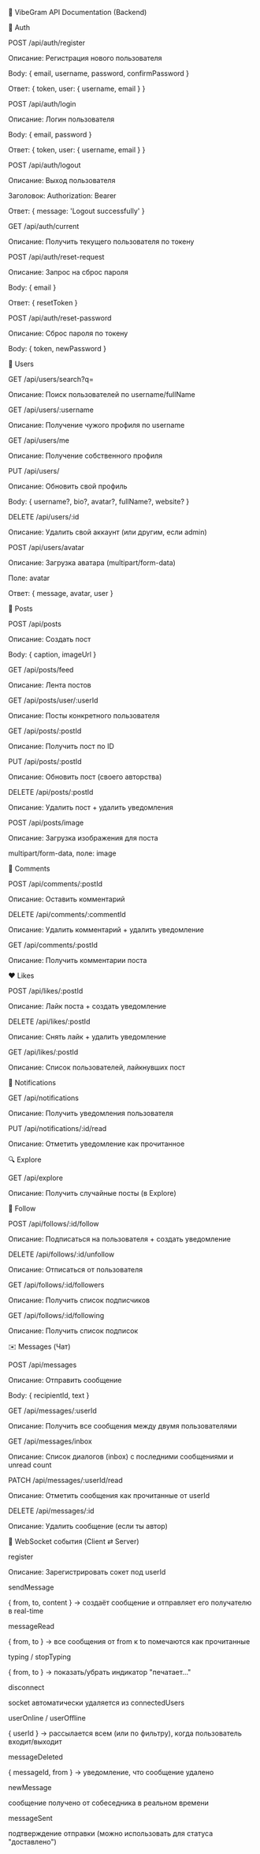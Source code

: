 📘 VibeGram API Documentation (Backend)

🔐 Auth

POST /api/auth/register

Описание: Регистрация нового пользователя

Body: { email, username, password, confirmPassword }

Ответ: { token, user: { username, email } }

POST /api/auth/login

Описание: Логин пользователя

Body: { email, password }

Ответ: { token, user: { username, email } }

POST /api/auth/logout

Описание: Выход пользователя

Заголовок: Authorization: Bearer <token>

Ответ: { message: 'Logout successfully' }

GET /api/auth/current

Описание: Получить текущего пользователя по токену

POST /api/auth/reset-request

Описание: Запрос на сброс пароля

Body: { email }

Ответ: { resetToken }

POST /api/auth/reset-password

Описание: Сброс пароля по токену

Body: { token, newPassword }

👤 Users

GET /api/users/search?q=

Описание: Поиск пользователей по username/fullName

GET /api/users/:username

Описание: Получение чужого профиля по username

GET /api/users/me

Описание: Получение собственного профиля

PUT /api/users/

Описание: Обновить свой профиль

Body: { username?, bio?, avatar?, fullName?, website? }

DELETE /api/users/:id

Описание: Удалить свой аккаунт (или другим, если admin)

POST /api/users/avatar

Описание: Загрузка аватара (multipart/form-data)

Поле: avatar

Ответ: { message, avatar, user }

📸 Posts

POST /api/posts

Описание: Создать пост

Body: { caption, imageUrl }

GET /api/posts/feed

Описание: Лента постов

GET /api/posts/user/:userId

Описание: Посты конкретного пользователя

GET /api/posts/:postId

Описание: Получить пост по ID

PUT /api/posts/:postId

Описание: Обновить пост (своего авторства)

DELETE /api/posts/:postId

Описание: Удалить пост + удалить уведомления

POST /api/posts/image

Описание: Загрузка изображения для поста

multipart/form-data, поле: image

💬 Comments

POST /api/comments/:postId

Описание: Оставить комментарий

DELETE /api/comments/:commentId

Описание: Удалить комментарий + удалить уведомление

GET /api/comments/:postId

Описание: Получить комментарии поста

❤️ Likes

POST /api/likes/:postId

Описание: Лайк поста + создать уведомление

DELETE /api/likes/:postId

Описание: Снять лайк + удалить уведомление

GET /api/likes/:postId

Описание: Список пользователей, лайкнувших пост

🔔 Notifications

GET /api/notifications

Описание: Получить уведомления пользователя

PUT /api/notifications/:id/read

Описание: Отметить уведомление как прочитанное

🔍 Explore

GET /api/explore

Описание: Получить случайные посты (в Explore)

🔗 Follow

POST /api/follows/:id/follow

Описание: Подписаться на пользователя + создать уведомление

DELETE /api/follows/:id/unfollow

Описание: Отписаться от пользователя

GET /api/follows/:id/followers

Описание: Получить список подписчиков

GET /api/follows/:id/following

Описание: Получить список подписок

✉️ Messages (Чат)

POST /api/messages

Описание: Отправить сообщение

Body: { recipientId, text }

GET /api/messages/:userId

Описание: Получить все сообщения между двумя пользователями

GET /api/messages/inbox

Описание: Список диалогов (inbox) с последними сообщениями и unread count

PATCH /api/messages/:userId/read

Описание: Отметить сообщения как прочитанные от userId

DELETE /api/messages/:id

Описание: Удалить сообщение (если ты автор)

📡 WebSocket события (Client ⇄ Server)

register

Описание: Зарегистрировать сокет под userId

sendMessage

{ from, to, content } → создаёт сообщение и отправляет его получателю в real-time

messageRead

{ from, to } → все сообщения от from к to помечаются как прочитанные

typing / stopTyping

{ from, to } → показать/убрать индикатор "печатает..."

disconnect

socket автоматически удаляется из connectedUsers

userOnline / userOffline

{ userId } → рассылается всем (или по фильтру), когда пользователь входит/выходит

messageDeleted

{ messageId, from } → уведомление, что сообщение удалено

newMessage

сообщение получено от собеседника в реальном времени

messageSent

подтверждение отправки (можно использовать для статуса "доставлено")

